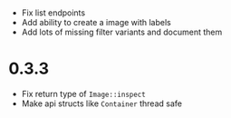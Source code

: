 #
- Fix list endpoints
- Add ability to create a image with labels
- Add lots of missing filter variants and document them

# 0.3.3
- Fix return type of `Image::inspect`
- Make api structs like `Container` thread safe

